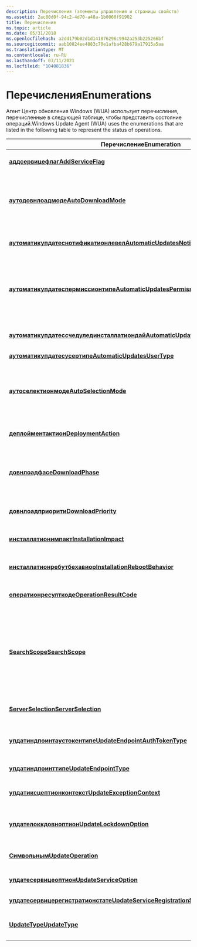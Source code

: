 ```yaml
---
description: Перечисления (элементы управления и страницы свойств)
ms.assetid: 2ac80d0f-94c2-4d70-a48a-1b0060f91902
title: Перечисления
ms.topic: article
ms.date: 05/31/2018
ms.openlocfilehash: a2dd179b02d1d141876296c9942a253b225266bf
ms.sourcegitcommit: aab10824ee4883c70e1afba428b679a17915a5aa
ms.translationtype: MT
ms.contentlocale: ru-RU
ms.lasthandoff: 03/11/2021
ms.locfileid: "104081836"
---
```

# <a name="enumerations"></a><span data-ttu-id="468bc-103">Перечисления</span><span class="sxs-lookup"><span data-stu-id="468bc-103">Enumerations</span></span>

<span data-ttu-id="468bc-104">Агент Центр обновления Windows (WUA) использует перечисления, перечисленные в следующей таблице, чтобы представить состояние операций.</span><span class="sxs-lookup"><span data-stu-id="468bc-104">Windows Update Agent (WUA) uses the enumerations that are listed in the following table to represent the status of operations.</span></span>



| <span data-ttu-id="468bc-105">Перечисление</span><span class="sxs-lookup"><span data-stu-id="468bc-105">Enumeration</span></span>                                                                                  | <span data-ttu-id="468bc-106">Описание</span><span class="sxs-lookup"><span data-stu-id="468bc-106">Description</span></span>                                                                                                                                                                                                                                                                           |
|----------------------------------------------------------------------------------------------|---------------------------------------------------------------------------------------------------------------------------------------------------------------------------------------------------------------------------------------------------------------------------------------|
| [<span data-ttu-id="468bc-107">**аддсервицефлаг**</span><span class="sxs-lookup"><span data-stu-id="468bc-107">**AddServiceFlag**</span></span>](/windows/win32/api/wuapi/ne-wuapi-addserviceflag)                                                     | <span data-ttu-id="468bc-108">Определяет возможные способы обработки регистрации службы.</span><span class="sxs-lookup"><span data-stu-id="468bc-108">Defines the possible ways in which the service registration can be processed.</span></span>                                                                                                                                                                                                         |
| [<span data-ttu-id="468bc-109">**аутодовнлоадмоде**</span><span class="sxs-lookup"><span data-stu-id="468bc-109">**AutoDownloadMode**</span></span>](/windows/win32/api/wuapi/ne-wuapi-autodownloadmode)                                                 | <span data-ttu-id="468bc-110">Определяет логику, используемую для определения того, будет ли автоматическое обновление автоматически скачивать обновление после того, как оно будет определено как применимое к компьютеру.</span><span class="sxs-lookup"><span data-stu-id="468bc-110">Defines the logic that is used to determine whether Automatic Updates will automatically download an update once it is determined to be applicable for the computer.</span></span>                                                                                                                  |
| [<span data-ttu-id="468bc-111">**аутоматикупдатеснотификатионлевел**</span><span class="sxs-lookup"><span data-stu-id="468bc-111">**AutomaticUpdatesNotificationLevel**</span></span>](/windows/win32/api/wuapi/ne-wuapi-automaticupdatesnotificationlevel)               | <span data-ttu-id="468bc-112">Определяет возможные способы уведомления пользователей о автоматическое обновлениеных событиях с повышенными правами.</span><span class="sxs-lookup"><span data-stu-id="468bc-112">Defines the possible ways in which elevated users are notified about Automatic Updates events.</span></span>                                                                                                                                                                                        |
| [<span data-ttu-id="468bc-113">**аутоматикупдатеспермиссионтипе**</span><span class="sxs-lookup"><span data-stu-id="468bc-113">**AutomaticUpdatesPermissionType**</span></span>](/windows/win32/api/wuapi/ne-wuapi-automaticupdatespermissiontype)                     | <span data-ttu-id="468bc-114">Определяет возможные способы задания свойства [**иаутоматикупдатессеттингс:: нотификатионлевел**](/windows/win32/api/wuapi/ne-wuapi-automaticupdatesnotificationlevel) или свойства [**IAutomaticUpdatesSettings2:: инклудерекоммендедупдатес**](/windows/desktop/api/Wuapi/nf-wuapi-iautomaticupdatessettings2-get_includerecommendedupdates) .</span><span class="sxs-lookup"><span data-stu-id="468bc-114">Defines the possible ways to set the [**IAutomaticUpdatesSettings::NotificationLevel**](/windows/win32/api/wuapi/ne-wuapi-automaticupdatesnotificationlevel) property or the or the [**IAutomaticUpdatesSettings2::IncludeRecommendedUpdates**](/windows/desktop/api/Wuapi/nf-wuapi-iautomaticupdatessettings2-get_includerecommendedupdates) property.</span></span> |
| [<span data-ttu-id="468bc-115">**аутоматикупдатессчедулединсталлатиондай**</span><span class="sxs-lookup"><span data-stu-id="468bc-115">**AutomaticUpdatesScheduledInstallationDay**</span></span>](/windows/win32/api/wuapi/ne-wuapi-automaticupdatesscheduledinstallationday) | <span data-ttu-id="468bc-116">Определяет дни недели, когда автоматическое обновление устанавливает или удаляет обновления.</span><span class="sxs-lookup"><span data-stu-id="468bc-116">Defines the days of the week when Automatic Updates installs or uninstalls updates.</span></span>                                                                                                                                                                                                   |
| [<span data-ttu-id="468bc-117">**аутоматикупдатесусертипе**</span><span class="sxs-lookup"><span data-stu-id="468bc-117">**AutomaticUpdatesUserType**</span></span>](/windows/win32/api/wuapi/ne-wuapi-automaticupdatesusertype)                                 | <span data-ttu-id="468bc-118">Описывает тип пользователя.</span><span class="sxs-lookup"><span data-stu-id="468bc-118">Describes the type of user.</span></span>                                                                                                                                                                                                                                                           |
| [<span data-ttu-id="468bc-119">**аутоселектионмоде**</span><span class="sxs-lookup"><span data-stu-id="468bc-119">**AutoSelectionMode**</span></span>](/windows/win32/api/wuapi/ne-wuapi-autoselectionmode)                                               | <span data-ttu-id="468bc-120">Определяет логику, используемую для определения того, будет ли автоматически выбрано конкретное обновление, когда пользователь просматривает доступные обновления в Центр обновления Windows пользовательском интерфейсе.</span><span class="sxs-lookup"><span data-stu-id="468bc-120">Defines the logic used to determine whether a particular update will be automatically selected when the user views the available updates in the Windows Update user interface.</span></span>                                                                                                        |
| [<span data-ttu-id="468bc-121">**деплойментактион**</span><span class="sxs-lookup"><span data-stu-id="468bc-121">**DeploymentAction**</span></span>](/windows/win32/api/wuapi/ne-wuapi-deploymentaction)                                                 | <span data-ttu-id="468bc-122">Определяет действие, для которого явно развернуто обновление.</span><span class="sxs-lookup"><span data-stu-id="468bc-122">Defines the action for which an update is explicitly deployed.</span></span>                                                                                                                                                                                                                        |
| [<span data-ttu-id="468bc-123">**довнлоадфасе**</span><span class="sxs-lookup"><span data-stu-id="468bc-123">**DownloadPhase**</span></span>](/windows/win32/api/wuapi/ne-wuapi-downloadphase)                                                       | <span data-ttu-id="468bc-124">Определяет ход выполнения скачивания текущего обновления, возвращаемого свойством [**идовнлоадпрогресс:: куррентупдатедовнлоадфасе**](/windows/desktop/api/Wuapi/nf-wuapi-idownloadprogress-get_currentupdatedownloadphase) .</span><span class="sxs-lookup"><span data-stu-id="468bc-124">Defines the progress of the download of a current update that is returned by the [**IDownloadProgress::CurrentUpdateDownloadPhase**](/windows/desktop/api/Wuapi/nf-wuapi-idownloadprogress-get_currentupdatedownloadphase) property.</span></span>                                                                                      |
| [<span data-ttu-id="468bc-125">**довнлоадприорити**</span><span class="sxs-lookup"><span data-stu-id="468bc-125">**DownloadPriority**</span></span>](/windows/win32/api/wuapi/ne-wuapi-downloadpriority)                                                 | <span data-ttu-id="468bc-126">Определяет возможные приоритеты для операции загрузки.</span><span class="sxs-lookup"><span data-stu-id="468bc-126">Defines the possible priorities for a download operation.</span></span>                                                                                                                                                                                                                             |
| [<span data-ttu-id="468bc-127">**инсталлатионимпакт**</span><span class="sxs-lookup"><span data-stu-id="468bc-127">**InstallationImpact**</span></span>](/windows/win32/api/wuapi/ne-wuapi-installationimpact)                                             | <span data-ttu-id="468bc-128">Определяет возможные уровни влияния, которые могут быть вызваны установкой или удалением обновления.</span><span class="sxs-lookup"><span data-stu-id="468bc-128">Defines the possible levels of impact that can be caused by installing or uninstalling an update.</span></span>                                                                                                                                                                                     |
| [<span data-ttu-id="468bc-129">**инсталлатионребутбехавиор**</span><span class="sxs-lookup"><span data-stu-id="468bc-129">**InstallationRebootBehavior**</span></span>](/windows/win32/api/wuapi/ne-wuapi-installationrebootbehavior)                             | <span data-ttu-id="468bc-130">Определяет возможные поведения при перезапуске для обновления.</span><span class="sxs-lookup"><span data-stu-id="468bc-130">Defines the possible restart behaviors for an update.</span></span>                                                                                                                                                                                                                                 |
| [<span data-ttu-id="468bc-131">**оператионресулткоде**</span><span class="sxs-lookup"><span data-stu-id="468bc-131">**OperationResultCode**</span></span>](/windows/win32/api/wuapi/ne-wuapi-operationresultcode)                                           | <span data-ttu-id="468bc-132">Определяет возможные результаты операции скачивания, установки, удаления или проверки обновления.</span><span class="sxs-lookup"><span data-stu-id="468bc-132">Defines the possible results of a download, install, uninstall, or verification operation on an update.</span></span>                                                                                                                                                                               |
| [<span data-ttu-id="468bc-133">**SearchScope**</span><span class="sxs-lookup"><span data-stu-id="468bc-133">**SearchScope**</span></span>](/windows/win32/api/wuapi/ne-wuapi-searchscope)                                                           | <span data-ttu-id="468bc-134">Задает различные обновления, которые должны возвращаться при поиске: обновления для отдельных компьютеров, обновления для отдельных пользователей или оба.</span><span class="sxs-lookup"><span data-stu-id="468bc-134">Specifies the variety of updates that should be returned by the search: per-machine updates, per-user updates, or both.</span></span> <span data-ttu-id="468bc-135">Обновления для отдельных пользователей — это обновления, предназначенные для воздействия только на среду одного пользователя.</span><span class="sxs-lookup"><span data-stu-id="468bc-135">Per-user updates are updates designed to affect only a single user’s environment.</span></span> <span data-ttu-id="468bc-136">Дополнительные сведения см. в разделе [**IUpdate4::P ерусер**](/windows/desktop/api/Wuapi/nf-wuapi-iupdate4-get_peruser).</span><span class="sxs-lookup"><span data-stu-id="468bc-136">For more information, see [**IUpdate4::PerUser**](/windows/desktop/api/Wuapi/nf-wuapi-iupdate4-get_peruser).</span></span>    |
| [<span data-ttu-id="468bc-137">**ServerSelection**</span><span class="sxs-lookup"><span data-stu-id="468bc-137">**ServerSelection**</span></span>](/openspecs/windows_protocols/ms-uamg/07e2bfa4-6795-4189-b007-cc50b476181a)                                                   | <span data-ttu-id="468bc-138">Определяет службы обновления, с которыми Центр обновления Windows могут выполняться действия.</span><span class="sxs-lookup"><span data-stu-id="468bc-138">Defines the update services that Windows Update can operate against.</span></span> <span data-ttu-id="468bc-139">.</span><span class="sxs-lookup"><span data-stu-id="468bc-139">.</span></span>                                                                                                                                                                                                                |
| [<span data-ttu-id="468bc-140">**упдатиндпоинтаустокентипе**</span><span class="sxs-lookup"><span data-stu-id="468bc-140">**UpdateEndpointAuthTokenType**</span></span>](updateendpointauthtokentype.md)                           | <span data-ttu-id="468bc-141">Определяет тип токенов, которые могут использоваться для проверки подлинности с помощью конечной точки.</span><span class="sxs-lookup"><span data-stu-id="468bc-141">Defines the type of tokens that can be used for authenticating with an endpoint.</span></span>                                                                                                                                                                                                      |
| [<span data-ttu-id="468bc-142">**упдатиндпоинттипе**</span><span class="sxs-lookup"><span data-stu-id="468bc-142">**UpdateEndpointType**</span></span>](updateendpointtype.md)                                             | <span data-ttu-id="468bc-143">Определяет тип конечных точек, которые могут использоваться для подключения к службе.</span><span class="sxs-lookup"><span data-stu-id="468bc-143">Defines the type of endpoints that can be used to connect to a service.</span></span>                                                                                                                                                                                                               |
| [<span data-ttu-id="468bc-144">**упдатиксцептионконтекст**</span><span class="sxs-lookup"><span data-stu-id="468bc-144">**UpdateExceptionContext**</span></span>](/windows/win32/api/wuapi/ne-wuapi-updateexceptioncontext)                                     | <span data-ttu-id="468bc-145">Определяет контекст, в котором может быть предоставлен объект [**иупдатиксцептион**](/windows/desktop/api/Wuapi/nn-wuapi-iupdateexception) .</span><span class="sxs-lookup"><span data-stu-id="468bc-145">Defines the context in which an [**IUpdateException**](/windows/desktop/api/Wuapi/nn-wuapi-iupdateexception) object can be provided.</span></span>                                                                                                                                                                                  |
| [<span data-ttu-id="468bc-146">**упдателоккдовноптион**</span><span class="sxs-lookup"><span data-stu-id="468bc-146">**UpdateLockdownOption**</span></span>](/windows/win32/api/wuapi/ne-wuapi-updatelockdownoption)                                         | <span data-ttu-id="468bc-147">Определяет функциональность, с которой объект агента Центр обновления Windows (WUA) может получить доступ из Центр обновления Windows.</span><span class="sxs-lookup"><span data-stu-id="468bc-147">Defines the functionality that the Windows Update Agent (WUA) object can access from Windows Update.</span></span>                                                                                                                                                                                  |
| [<span data-ttu-id="468bc-148">**Символьным**</span><span class="sxs-lookup"><span data-stu-id="468bc-148">**UpdateOperation**</span></span>](/windows/win32/api/wuapi/ne-wuapi-updateoperation)                                                   | <span data-ttu-id="468bc-149">Определяет операции, которые могут быть попыток обновления.</span><span class="sxs-lookup"><span data-stu-id="468bc-149">Defines the operations that can be attempted on an update.</span></span>                                                                                                                                                                                                                            |
| [<span data-ttu-id="468bc-150">**упдатесервицеоптион**</span><span class="sxs-lookup"><span data-stu-id="468bc-150">**UpdateServiceOption**</span></span>](/windows/win32/api/wuapi/ne-wuapi-updateserviceoption)                                           | <span data-ttu-id="468bc-151">Определяет параметры для удаления регистрации службы для службы пакета сканирования.</span><span class="sxs-lookup"><span data-stu-id="468bc-151">Defines the options to remove the service registration for a scan package service.</span></span>                                                                                                                                                                                                    |
| [<span data-ttu-id="468bc-152">**упдатесервицерегистратионстате**</span><span class="sxs-lookup"><span data-stu-id="468bc-152">**UpdateServiceRegistrationState**</span></span>](/windows/win32/api/wuapi/ne-wuapi-updateserviceregistrationstate)                     | <span data-ttu-id="468bc-153">Определяет возможные состояния для службы обновления.</span><span class="sxs-lookup"><span data-stu-id="468bc-153">Defines the possible states for an update service.</span></span>                                                                                                                                                                                                                                    |
| [<span data-ttu-id="468bc-154">**UpdateType**</span><span class="sxs-lookup"><span data-stu-id="468bc-154">**UpdateType**</span></span>](/windows/win32/api/wuapi/ne-wuapi-updatetype)                                                             | <span data-ttu-id="468bc-155">Указывает, является ли обновление обновлением программного обеспечения или обновлением драйвера.</span><span class="sxs-lookup"><span data-stu-id="468bc-155">Indicates whether an update is a software update or a driver update.</span></span>                                                                                                                                                                                                                  |



 

 

 



